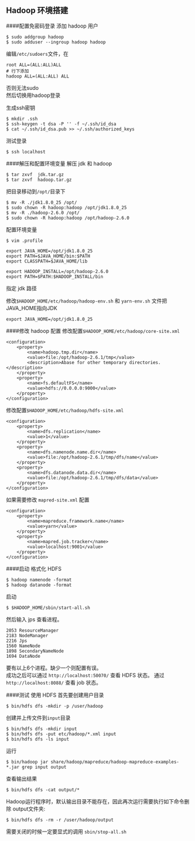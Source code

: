 ## Hadoop 环境搭建

####配置免密码登录
添加 hadoop 用户  
```
$ sudo addgroup hadoop
$ sudo adduser --ingroup hadoop hadoop
```

编辑`/etc/sudoers`文件，在

    root ALL=(ALL:ALL)ALL
    # 行下添加
    hadoop ALL=(ALL:ALL) ALL


否则无法sudo  
然后切换用hadoop登录  

生成ssh密钥
```
$ mkdir .ssh
$ ssh-keygen -t dsa -P '' -f ~/.ssh/id_dsa 
$ cat ~/.ssh/id_dsa.pub >> ~/.ssh/authorized_keys
```
测试登录
```
$ ssh localhost
```
####解压和配置环境变量
解压 jdk 和 hadoop  
```
$ tar zxvf  jdk.tar.gz  
$ tar zxvf  hadoop.tar.gz
```
把目录移动到`/opt/`目录下
```
$ mv -R ./jdk1.8.0_25 /opt/
$ sudo chown -R hadoop:hadoop /opt/jdk1.8.0_25
$ mv -R ./hadoop-2.6.0 /opt/
$ sudo chown -R hadoop:hadoop /opt/hadoop-2.6.0
```
配置环境变量 
```
$ vim .profile
```
```
export JAVA_HOME=/opt/jdk1.8.0_25  
export PATH=$JAVA_HOME/bin:$PATH  
export CLASSPATH=$JAVA_HOME/lib  

export HADOOP_INSTALL=/opt/hadoop-2.6.0  
export PATH=$PATH:$HADOOP_INSTALL/bin  
```
指定 jdk 路径  

修改`$HADOOP_HOME/etc/hadoop/hadoop-env.sh` 和 `yarn-env.sh`
文件把JAVA_HOME指向JDK
```
export JAVA_HOME=/opt/jdk1.8.0_25
```

####修改 hadoop 配置
修改配置`$HADOOP_HOME/etc/hadoop/core-site.xml`

```
<configuration>
    <property>
        <name>hadoop.tmp.dir</name>
        <value>file:/opt/hadoop-2.6.1/tmp</value>
        <description>Abase for other temporary directories.</description>
    </property>
    <property>
        <name>fs.defaultFS</name>
        <value>hdfs://0.0.0.0:9000</value>
    </property>
</configuration>
```
修改配置`$HADOOP_HOME/etc/hadoop/hdfs-site.xml`

```
<configuration>
    <property>
        <name>dfs.replication</name>
        <value>1</value>
    </property>
    <property>
        <name>dfs.namenode.name.dir</name>
        <value>file:/opt/hadoop-2.6.1/tmp/dfs/name</value>
    </property>
    <property>
        <name>dfs.datanode.data.dir</name>
        <value>file:/opt/hadoop-2.6.1/tmp/dfs/data</value>
    </property>
</configuration>

```
如果需要修改 `mapred-site.xml` 配置
```
<configuration>
    <property>
        <name>mapreduce.framework.name</name>
        <value>yarn</value>
    </property>
    <property>     
        <name>mapred.job.tracker</name>    
        <value>localhost:9001</value>     
    </property>
</configuration>
```

####启动
格式化 HDFS 
```
$ hadoop namenode -format 
$ hadoop datanode -format
```
启动
```
$ $HADOOP_HOME/sbin/start-all.sh
```
然后输入 jps 查看进程。
```
2053 ResourceManager
2183 NodeManager
2216 Jps
1560 NameNode
1898 SecondaryNameNode
1694 DataNode
```
要有以上6个进程。缺少一个则配置有误。  
成功之后可以通过 `http://localhost:50070/` 查看 HDFS 状态。
通过 `http://localhost:8088/` 查看 job 状态。

####测试
使用 HDFS 首先要创建用户目录
```
$ bin/hdfs dfs -mkdir -p /user/hadoop
```
创建并上传文件到`input`目录
```
$ bin/hdfs dfs -mkdir input
$ bin/hdfs dfs -put etc/hadoop/*.xml input
$ bin/hdfs dfs -ls input
```
运行
```
$ bin/hadoop jar share/hadoop/mapreduce/hadoop-mapreduce-examples-*.jar grep input output
```

查看输出结果
```
$ bin/hdfs dfs -cat output/*
```
Hadoop运行程序时，默认输出目录不能存在，因此再次运行需要执行如下命令删除 output文件夹:
```
$ bin/hdfs dfs -rm -r /user/hadoop/output
```
需要关闭的时候一定要显式的调用 `sbin/stop-all.sh`

